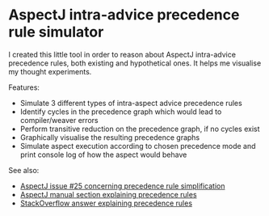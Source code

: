 # AspectJ intra-advice precedence rule simulator

I created this little tool in order to reason about AspectJ intra-advice precedence rules, both existing and
hypothetical ones. It helps me visualise my thought experiments.

Features:
  * Simulate 3 different types of intra-aspect advice precedence rules
  * Identify cycles in the precedence graph which would lead to compiler/weaver errors
  * Perform transitive reduction on the precedence graph, if no cycles exist
  * Graphically visualise the resulting precedence graphs
  * Simulate aspect execution according to chosen precedence mode and print console log of how the aspect would behave 

See also:
  * [AspectJ issue #25 concerning precedence rule simplification](https://github.com/eclipse/org.aspectj/issues/25) 
  * [AspectJ manual section explaining precedence rules](https://www.eclipse.org/aspectj/doc/next/progguide/semantics-advice.html#d0e6257)
  * [StackOverflow answer explaining precedence rules](https://stackoverflow.com/a/40071281/1082681)
